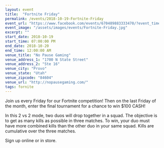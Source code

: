 ```yaml
---
layout: event
title:  "Fortnite Friday"
permalink: /events/2018-10-19-Fortnite-Friday
event_url: "https://www.facebook.com/events/670489883333470/?event_time_id=670489936666798"
event_image: "/assets/images/events/Fortnite-Friday.jpg"
excerpt: ""
start_date: 2018-10-19
start_time: 07:00:00 PM
end_date: 2018-10-20
end_time: 12:00:00 AM
venue_title: "No Pause Gaming"
venue_address_1: "1700 N State Street"
venue_address_2: "Ste 16"
venue_city: "Provo"
venue_state: "Utah"
venue_zipcode: "84604"
venue_url: "http://nopausegaming.com/"
tags: fornite
---
```


Join us every Friday for our Fortnite competition! Then on the last Friday of the month, enter the final tournament for a chance to win $100 CASH! 

In this 2 vs 2 mode, two duos will drop together in a squad. The objective is to get as many kills as possible in three matches. To win, your duo must have more combined kills than the other duo in your same squad. Kills are cumulative over the three matches. 

Sign up online or in store.